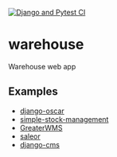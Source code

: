 [![Django and Pytest CI](https://github.com/mbrav/warehouse/actions/workflows/django.yml/badge.svg)](https://github.com/mbrav/warehouse/actions/workflows/django.yml)

# warehouse

Warehouse web app

## Examples

-   [django-oscar](https://github.com/django-oscar/django-oscar)
-   [simple-stock-management](https://github.com/Aninstance/simple-stock-management)
-   [GreaterWMS](https://github.com/Singosgu/GreaterWMS)
-   [saleor](https://github.com/saleor/saleor)
-   [django-cms](https://github.com/django-cms/django-cms)
